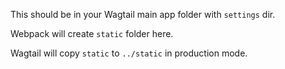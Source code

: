 This should be in your Wagtail main app folder with `settings` dir. 

Webpack will create `static` folder here.

Wagtail will copy `static` to `../static` in production mode.

